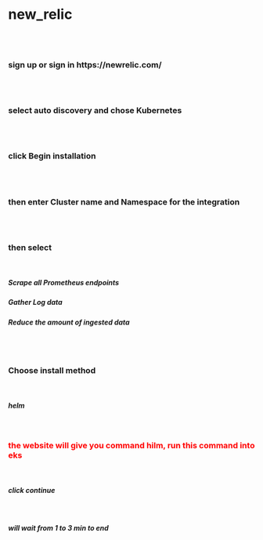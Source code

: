 # new_relic
<br><br>
<h3>sign up or sign in https://newrelic.com/</h3><br><br>
<h3>select auto discovery and chose Kubernetes</h3><br><br>
<h3>click Begin installation</h3><br><br>
<h3>then enter Cluster name and Namespace for the integration</h3><br><br>
<h3>then select </h3><br>
<h5>Scrape all Prometheus endpoints</h5>
<h5>Gather Log data</h5>
<h5>Reduce the amount of ingested data</h5><br><br>
<h3>Choose install method</h3><br>
<h5>helm</h5><br>
<h3 style="color: red"; > the website will give you command hilm, run this command into eks </h3><br>
<h5>click continue</h5><br>
<h5>will wait from 1 to 3 min to end</h5>
